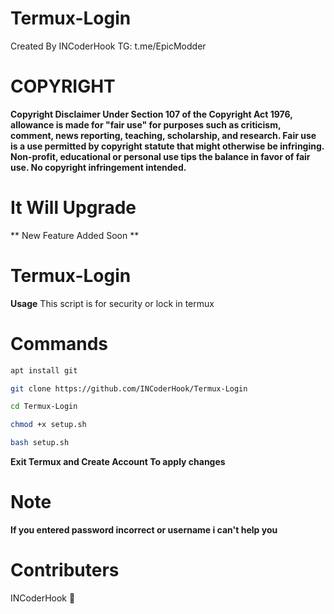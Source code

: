 # Termux-Login
Created By INCoderHook TG: t.me/EpicModder



# COPYRIGHT
**Copyright Disclaimer Under Section 107 of the Copyright Act 1976, allowance is made for "fair use" for purposes such as criticism, comment, news reporting, teaching, scholarship, and research. Fair use is a use permitted by copyright statute that might otherwise be infringing. Non-profit, educational or personal use tips the balance in favor of fair use. No copyright infringement intended.**
# It Will Upgrade
** New Feature Added Soon **

# Termux-Login


**Usage**
This script is for security or lock in termux




# Commands


```bash
apt install git
```
```bash
git clone https://github.com/INCoderHook/Termux-Login
```
```bash
cd Termux-Login
```
```bash
chmod +x setup.sh
```
```bash
bash setup.sh
```




**Exit Termux and Create Account To apply changes**
# Note

**If you entered password incorrect or username i can't help you**

# Contributers
INCoderHook 👻



